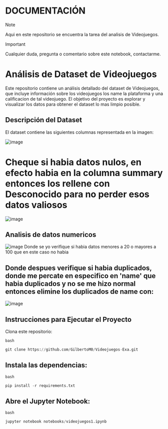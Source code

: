# DOCUMENTACIÓN

> [!NOTE]
> Aqui en este repositorio se encuentra la tarea del analisis de Videojuegos.

> [!Important]
> Cualquier duda, pregunta o comentario sobre este notebook, contactarme.

# Análisis de Dataset de Videojuegos
Este repositorio contiene un análisis detallado del dataset de Videojuegos, que incluye información sobre los videojuegos los name la plataforma y una calificacion de tal videojuego. El objetivo del proyecto es explorar y visualizar los datos para obtener el dataset lo mas limpio posible.

## Descripción del Dataset
El dataset contiene las siguientes columnas representada en la imagen:

![image](https://github.com/user-attachments/assets/13896d8b-f77d-42e4-8493-622ecb7a11b2)

# Cheque si habia datos nulos, en efecto habia en la columna summary entonces los rellene con Desconocido para no perder esos datos valiosos
![image](https://github.com/user-attachments/assets/f6650559-7daa-42ed-8d1e-b035f71143ac)


## Analisis de datos numericos
![image](https://github.com/user-attachments/assets/03c2badd-4c51-47b6-a91a-c3e0adcc4077)
 Donde se yo verifique si habia datos menores a 20 o mayores a 100 que en este caso no habia 

## Donde despues verifique si habia duplicados, donde me percate en especifico en 'name' que habia duplicados y no se me hizo normal entonces elimine los duplicados de name con:
![image](https://github.com/user-attachments/assets/e5568432-8aa0-42a6-8a37-f416e8e1e42b)

 ## Instrucciones para Ejecutar el Proyecto
Clona este repositorio:

`bash`
```python
git clone https://github.com/GilbertoM0/Videojuegos-Exa.git
```
## Instala las dependencias:

`bash`
```python
pip install -r requirements.txt
```

## Abre el Jupyter Notebook:
`bash`
```python
jupyter notebook notebooks/videojuegos1.ipynb
```
